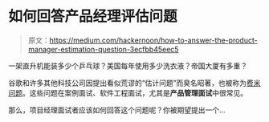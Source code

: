 # 如何回答产品经理评估问题

> 原文：<https://medium.com/hackernoon/how-to-answer-the-product-manager-estimation-question-3ecfbb45eec5>

一架直升机能装多少个乒乓球？美国每年使用多少洗衣液？帝国大厦有多重？

谷歌和许多其他科技公司因提出看似荒谬的“估计问题”而臭名昭著，也被称为[费米问题](https://en.wikipedia.org/wiki/Fermi_problem)。这些问题在案例面试、软件工程面试，尤其是**产品管理面试**中很常见。

那么，项目经理面试者应该如何回答这个问题呢？你被期望提出一个…